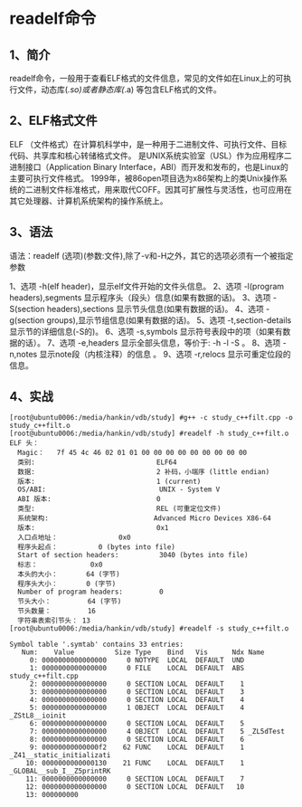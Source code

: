 # readelf命令

## 1、简介
readelf命令，一般用于查看ELF格式的文件信息，常见的文件如在Linux上的可执行文件，动态库(*.so)或者静态库(*.a) 等包含ELF格式的文件。

## 2、ELF格式文件
ELF （文件格式）在计算机科学中，是一种用于二进制文件、可执行文件、目标代码、共享库和核心转储格式文件。
是UNIX系统实验室（USL）作为应用程序二进制接口（Application Binary Interface，ABI）而开发和发布的，也是Linux的主要可执行文件格式。
1999年，被86open项目选为x86架构上的类Unix操作系统的二进制文件标准格式，用来取代COFF。因其可扩展性与灵活性，也可应用在其它处理器、计算机系统架构的操作系统上。

## 3、语法
语法：readelf (选项)(参数:文件),除了-v和-H之外，其它的选项必须有一个被指定参数

1、选项 -h(elf header)，显示elf文件开始的文件头信息。
2、选项 -l(program headers),segments 显示程序头（段头）信息(如果有数据的话)。
3、选项 -S(section headers),sections 显示节头信息(如果有数据的话)。
4、选项 -g(section groups),显示节组信息(如果有数据的话)。
5、选项 -t,section-details 显示节的详细信息(-S的)。
6、选项 -s,symbols 显示符号表段中的项（如果有数据的话）。
7、选项 -e,headers 显示全部头信息，等价于: -h -l -S 。
8、选项 -n,notes 显示note段（内核注释）的信息 。
9、选项 -r,relocs 显示可重定位段的信息。

## 4、实战
```
[root@ubuntu0006:/media/hankin/vdb/study] #g++ -c study_c++filt.cpp -o study_c++filt.o
[root@ubuntu0006:/media/hankin/vdb/study] #readelf -h study_c++filt.o
ELF 头：
  Magic：   7f 45 4c 46 02 01 01 00 00 00 00 00 00 00 00 00
  类别:                              ELF64
  数据:                              2 补码，小端序 (little endian)
  版本:                              1 (current)
  OS/ABI:                            UNIX - System V
  ABI 版本:                          0
  类型:                              REL (可重定位文件)
  系统架构:                          Advanced Micro Devices X86-64
  版本:                              0x1
  入口点地址：               0x0
  程序头起点：          0 (bytes into file)
  Start of section headers:          3040 (bytes into file)
  标志：             0x0
  本头的大小：       64 (字节)
  程序头大小：       0 (字节)
  Number of program headers:         0
  节头大小：         64 (字节)
  节头数量：         16
  字符串表索引节头： 13
[root@ubuntu0006:/media/hankin/vdb/study] #readelf -s study_c++filt.o

Symbol table '.symtab' contains 33 entries:
   Num:    Value          Size Type    Bind   Vis      Ndx Name
     0: 0000000000000000     0 NOTYPE  LOCAL  DEFAULT  UND
     1: 0000000000000000     0 FILE    LOCAL  DEFAULT  ABS study_c++filt.cpp
     2: 0000000000000000     0 SECTION LOCAL  DEFAULT    1
     3: 0000000000000000     0 SECTION LOCAL  DEFAULT    3
     4: 0000000000000000     0 SECTION LOCAL  DEFAULT    4
     5: 0000000000000000     1 OBJECT  LOCAL  DEFAULT    4 _ZStL8__ioinit
     6: 0000000000000000     0 SECTION LOCAL  DEFAULT    5
     7: 0000000000000000     4 OBJECT  LOCAL  DEFAULT    5 _ZL5dTest
     8: 0000000000000000     0 SECTION LOCAL  DEFAULT    6
     9: 00000000000000f2    62 FUNC    LOCAL  DEFAULT    1 _Z41__static_initializati
    10: 0000000000000130    21 FUNC    LOCAL  DEFAULT    1 _GLOBAL__sub_I__Z5printRK
    11: 0000000000000000     0 SECTION LOCAL  DEFAULT    7
    12: 0000000000000000     0 SECTION LOCAL  DEFAULT   10
    13: 000000000
```









